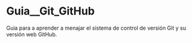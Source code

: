 # Guia__Git_GitHub
Guia para a aprender a menajar el sistema de control de versión Git y su versión web GitHub.
